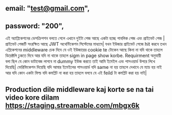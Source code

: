 ## email: "test@gmail.com",

## password: "200",

এই অ্যাপ্লিকেশনের ডেসক্রিপশন বলতে গেলে এখানে দুইটা পেজ আছে একটা হচ্ছে পাবলিক পেজ এবং প্রাইভেট পেজ | প্রাইভেট পেজটি সংরক্ষিত আছে JWT অথেন্টিকেশন সিস্টেমের মাধ্যমে| যখন ইউজার প্রাইভেট পেজে hit করবে তখন এপ্লিকেশনের middleware চেক দিবে যে ওই ইউজারের cookie te টোকেন আছে কিনা না  যদি থাকে তাহলে ডিরেক্টলি ঢুকতে দিবে আর যদি না থাকে তাহলে sigm in page show korbe. Requirment  অনুযায়ী বলা ছিল যে কোন ডাটাবেজ লাগবে না dummy ইউজ করতে   তাই আমি ইমেইল এবং পাসওয়ার্ড উপরে লিখে দিয়েছি|  ভেরিফিকেশন দিয়েছি যদি আমার ইমেইলের পাসওয়ার্ড যদি same না হয় তাহলে দেখাবে যে ম্যাচ হয় নাই আর যদি কোন একটা ফিল্ড যদি কমপ্লিট না করা হয় তাহলে বলবে যে এই feild টা কমপ্লিট করা হয় নাই|


## Production dile middleware kaj korte se na tai video kore dilam https://staging.streamable.com/mbgx6k
